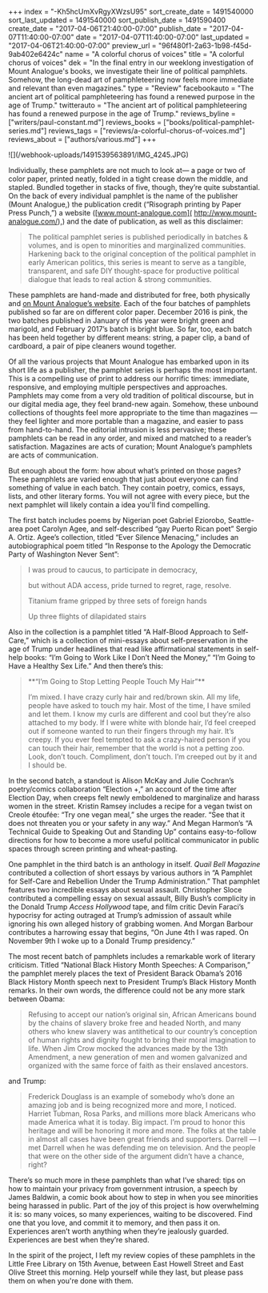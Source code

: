 +++
index = "-Kh5hcUmXvRgyXWzsU95"
sort_create_date = 1491540000
sort_last_updated = 1491540000
sort_publish_date = 1491590400
create_date = "2017-04-06T21:40:00-07:00"
publish_date = "2017-04-07T11:40:00-07:00"
date = "2017-04-07T11:40:00-07:00"
last_updated = "2017-04-06T21:40:00-07:00"
preview_url = "96f480f1-2a63-1b98-f45d-9ab402e6424c"
name = "A colorful chorus of voices"
title = "A colorful chorus of voices"
dek = "In the final entry in our weeklong investigation of Mount Analogue's books, we investigate their line of political pamphlets. Somehow, the long-dead art of pamphleteering now feels more immediate and relevant than even magazines."
type = "Review"
facebookauto = "The ancient art of political pamphleteering has found a renewed purpose in the age of Trump."
twitterauto = "The ancient art of political pamphleteering has found a renewed purpose in the age of Trump."
reviews_byline = ["writers/paul-constant.md"]
reviews_books = ["books/political-pamphlet-series.md"]
reviews_tags = ["reviews/a-colorful-chorus-of-voices.md"]
reviews_about = ["authors/various.md"]
+++

<p class="image-hero">![](/webhook-uploads/1491539563891/IMG_4245.JPG)</p>

Individually, these pamphlets are not much to look at— a page or two of color paper, printed neatly, folded in a tight crease down the middle, and stapled. Bundled together in stacks of five, though, they’re quite substantial. On the back of every individual pamphlet is the name of the publisher (Mount Analogue,) the publication credit (“Risograph printing by Paper Press Punch,”) a website ([www.mount-analogue.com]( http://www.mount-analogue.com/),) and the date of publication, as well as this disclaimer:

<blockquote>The political pamphlet series is published periodically in batches & volumes, and is open to minorities and marginalized communities. Harkening back to the original conception of the political pamphlet in early American politics, this series is meant to serve as a tangible, transparent, and safe DIY thought-space for productive political dialogue that leads to real action & strong communities.</blockquote>

These pamphlets are hand-made and distributed for free, both physically and [on Mount Analogue’s website](http://www.mount-analogue.com/political-pamphlets/). Each of the four batches of pamphlets published so far are on different color paper. December 2016 is pink, the two batches published in January of this year were bright green and marigold, and February 2017’s batch is bright blue. So far, too, each batch has been held together by different means: string, a paper clip, a band of cardboard, a pair of pipe cleaners wound together.

Of all the various projects that Mount Analogue has embarked upon in its short life as a publisher, the pamphlet series is perhaps the most important. This is a compelling use of print to address our horrific times: immediate, responsive, and employing multiple perspectives and approaches. Pamphlets may come from a very old tradition of political discourse, but in our digital media age, they feel brand-new again. Somehow, these unbound collections of thoughts feel more appropriate to the time than magazines — they feel lighter and more portable than a magazine, and easier to pass from hand-to-hand. The editorial intrusion is less pervasive; these pamphlets can be read in any order, and mixed and matched to a reader’s satisfaction. Magazines are acts of curation; Mount Analogue’s pamphlets are acts of communication.

But enough about the form: how about what’s printed on those pages? These pamphlets are varied enough that just about everyone can find something of value in each batch. They contain poetry, comics, essays, lists, and other literary forms. You will not agree with every piece, but the next pamphlet will likely contain a idea you'll find compelling. 

The first batch includes poems by Nigerian poet Gabriel Eziorobo, Seattle-area poet Carolyn Agee, and self-described “gay Puerto Rican poet” Sergio A. Ortiz. Agee’s collection, titled “Ever Silence Menacing,” includes an autobiographical poem titled “In Response to the Apology the Democratic Party of Washington Never Sent”:

<blockquote> <p class="noindent">I was proud to caucus, to participate in democracy,</p>
<p class="noindent">but without ADA access, pride turned to regret, rage, resolve.</p>
<p class="noindent">Titanium frame gripped by three sets of foreign hands</p>
<p class="noindent">Up three flights of dilapidated stairs</p></blockquote>

Also in the collection is a pamphlet titled “A Half-Blood Approach to Self-Care,” which is a collection of mini-essays about self-preservation in the age of Trump under headlines that read like affirmational statements in self-help books: “I’m Going to Work Like I Don’t Need the Money,” “I’m Going to Have a Healthy Sex Life.” And then there’s this:

<blockquote><p class="noindent">**“I’m Going to Stop Letting People Touch My Hair”**</p>

<p>I’m mixed. I have crazy curly hair and red/brown skin. All my life, people have asked to touch my hair. Most of the time, I have smiled and let them. I know my curls are different and cool but they’re also attached to my body. If I were white with blonde hair, I’d feel creeped out if someone wanted to run their fingers through my hair. It’s creepy. If you ever feel tempted to ask a crazy-haired person if you can touch their hair, remember that the world is not a petting zoo. Look, don’t touch. Compliment, don’t touch. I’m creeped out by it and I should be.</p></blockquote>

In the second batch, a standout is Alison McKay and Julie Cochran’s poetry/comics collaboration “Election +,” an account of the time after Election Day, when creeps felt newly emboldened to marginalize and harass women in the street. Kristin Ramsey includes a recipe for a vegan twist on Creole étoufée: “Try one vegan meal,” she urges the reader. “See that it does not threaten you or your safety in any way.” And Megan Harmon’s “A Technical Guide to Speaking Out and Standing Up” contains easy-to-follow directions for how to become a more useful political communicator in public spaces through screen printing and wheat-pasting.

One pamphlet in the third batch is an anthology in itself. *Quail Bell Magazine* contributed a collection of short essays by various authors in “A Pamphlet for Self-Care and Rebellion Under the Trump Administration.” That pamphlet features two incredible essays about sexual assault. Christopher Sloce contributed a compelling essay on sexual assault, Billy Bush’s complicity in the Donald Trump *Access Hollywood* tape, and film critic Devin Faraci’s hypocrisy for acting outraged at Trump’s admission of assault while ignoring his own alleged history of grabbing women. And Morgan Barbour contributes a harrowing essay that begins, “On June 4th I was raped. On November 9th I woke up to a Donald Trump presidency.” 

The most recent batch of pamphlets includes a remarkable work of literary criticism. Titled “National Black History Month Speeches: A Comparison,” the pamphlet merely places the text of President Barack Obama’s 2016 Black History Month speech next to President Trump’s Black History Month remarks. In their own words, the difference could not be any more stark between Obama:

<blockquote>Refusing to accept our nation’s original sin, African Americans bound by the chains of slavery broke free and headed North, and many others who knew slavery was antithetical to our country’s conception of human rights and dignity fought to bring their moral imagination to life. When Jim Crow mocked the advances made by the 13th Amendment, a new generation of men and women galvanized and organized with the same force of faith as their enslaved ancestors.</blockquote>

and Trump:

<blockquote>Frederick Douglass is an example of somebody who’s done an amazing job and is being recognized more and more, I noticed. Harriet Tubman, Rosa Parks, and millions more black Americans who made America what it is today. Big impact. I’m proud to honor this heritage and will be honoring it more and more. The folks at the table in almost all cases have been great friends and supporters. Darrell — I met Darrell when he was defending me on television. And the people that were on the other side of the argument didn’t have a chance, right?</blockquote>

There’s so much more in these pamphlets than what I’ve shared: tips on how to maintain your privacy from government intrusion, a speech by James Baldwin, a comic book about how to step in when you see minorities being harassed in public. Part of the joy of this project is how overwhelming it is: so many voices, so many experiences, waiting to be discovered. Find one that you love, and commit it to memory, and then pass it on. Experiences aren’t worth anything when they’re jealously guarded. Experiences are best when they’re shared.

<p class="footer"> In the spirit of the project, I left my review copies of these pamphlets in the Little Free Library on 15th Avenue, between East Howell Street and East Olive Street this morning. Help yourself while they last, but please pass them on when you're done with them.</p>
